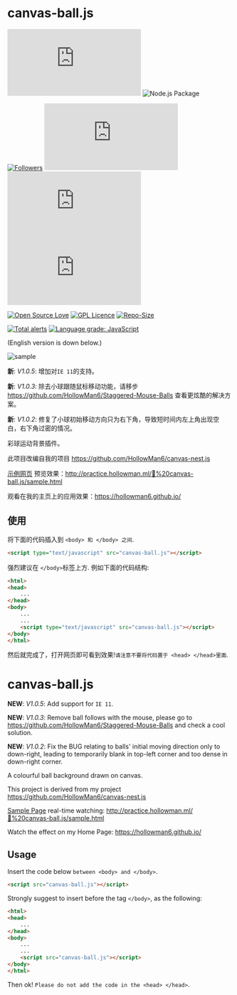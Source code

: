 # canvas-ball.js

[![last-commit](https://img.shields.io/github/last-commit/HollowMan6/canvas-ball.js)](../../graphs/commit-activity)
![Node.js Package](https://github.com/HollowMan6/canvas-ball.js/workflows/Node.js%20Package/badge.svg)

[![Followers](https://img.shields.io/github/followers/HollowMan6?style=social)](https://github.com/HollowMan6?tab=followers)
[![watchers](https://img.shields.io/github/watchers/HollowMan6/canvas-ball.js?style=social)](../../watchers)
[![stars](https://img.shields.io/github/stars/HollowMan6/canvas-ball.js?style=social)](../../stargazers)
[![forks](https://img.shields.io/github/forks/HollowMan6/canvas-ball.js?style=social)](../../network/members)

[![Open Source Love](https://img.shields.io/badge/-%E2%9D%A4%20Open%20Source-Green?style=flat-square&logo=Github&logoColor=white&link=https://hollowman6.github.io/fund.html)](https://hollowman6.github.io/fund.html)
[![GPL Licence](https://img.shields.io/badge/license-GPL-blue)](https://opensource.org/licenses/GPL-3.0/)
[![Repo-Size](https://img.shields.io/github/repo-size/HollowMan6/canvas-ball.js.svg)](../../archive/master.zip)

[![Total alerts](https://img.shields.io/lgtm/alerts/g/HollowMan6/canvas-ball.js.svg?logo=lgtm&logoWidth=18)](https://lgtm.com/projects/g/HollowMan6/canvas-ball.js/alerts/)
[![Language grade: JavaScript](https://img.shields.io/lgtm/grade/javascript/g/HollowMan6/canvas-ball.js.svg?logo=lgtm&logoWidth=18)](https://lgtm.com/projects/g/HollowMan6/canvas-ball.js/context:javascript)

(English version is down below.)

![sample](sample.png)

**新**: *V1.0.5*: 增加对`IE 11`的支持。

**新**: *V1.0.3*: 除去小球跟随鼠标移动功能，请移步 https://github.com/HollowMan6/Staggered-Mouse-Balls 查看更炫酷的解决方案。

**新**: *V1.0.2*: 修复了小球初始移动方向只为右下角，导致短时间内左上角出现空白，右下角过密的情况。

彩球运动背景插件。

此项目改编自我的项目 https://github.com/HollowMan6/canvas-nest.js

[示例网页](sample.html) 预览效果：http://practice.hollowman.ml/🔴%20canvas-ball.js/sample.html

观看在我的主页上的应用效果：https://hollowman6.github.io/ 

## 使用

将下面的代码插入到 `<body> 和 </body> 之间`.

```html
<script type="text/javascript" src="canvas-ball.js"></script>
```

强烈建议在 `</body>`标签上方. 例如下面的代码结构:

```html
<html>
<head>
	...
</head>
<body>
	...
	...
	<script type="text/javascript" src="canvas-ball.js"></script>
</body>
</html>
```

然后就完成了，打开网页即可看到效果!`请注意不要将代码置于 <head> </head>里面`.

# canvas-ball.js

**NEW**: *V1.0.5*: Add support for `IE 11`.

**NEW**: *V1.0.3*: Remove ball follows with the mouse, please go to https://github.com/HollowMan6/Staggered-Mouse-Balls and check a cool solution.

**NEW**: *V1.0.2*: Fix the BUG relating to balls' initial moving direction only to down-right, leading to temporarily blank in top-left corner and too dense in down-right corner.

A colourful ball background drawn on canvas.

This project is derived from my project https://github.com/HollowMan6/canvas-nest.js

[Sample Page](sample.html) real-time watching: http://practice.hollowman.ml/🔴%20canvas-ball.js/sample.html

Watch the effect on my Home Page: https://hollowman6.github.io/ 

## Usage

Insert the code below `between <body> and </body>`.

```html
<script src="canvas-ball.js"></script>
```

Strongly suggest to insert before the tag `</body>`, as the following:

```html
<html>
<head>
	...
</head>
<body>
	...
	...
	<script src="canvas-ball.js"></script>
</body>
</html>
```

Then ok! `Please do not add the code in the <head> </head>`.
